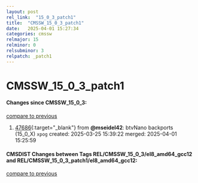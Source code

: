 ```yaml
---
layout: post
rel_link:  "15_0_3_patch1"
title:  "CMSSW_15_0_3_patch1"
date:   2025-04-01 15:27:34
categories: cmssw
relmajor: 15
relminor: 0
relsubminor: 3
relpatch: _patch1
---
```


# CMSSW_15_0_3_patch1
#### Changes since CMSSW_15_0_3:
[compare to previous](https://github.com/cms-sw/cmssw/compare/CMSSW_15_0_3...CMSSW_15_0_3_patch1)



1. [47686](http://github.com/cms-sw/cmssw/pull/47686){:target="_blank"}  from **@mseidel42**: btvNano backports (15_0_X) `xpog` created: 2025-03-25 15:39:22 merged: 2025-04-01 15:25:59

#### CMSDIST Changes between Tags REL/CMSSW_15_0_3/el8_amd64_gcc12 and REL/CMSSW_15_0_3_patch1/el8_amd64_gcc12:
[compare to previous](https://github.com/cms-sw/cmsdist/compare/REL/CMSSW_15_0_3/el8_amd64_gcc12...REL/CMSSW_15_0_3_patch1/el8_amd64_gcc12)


